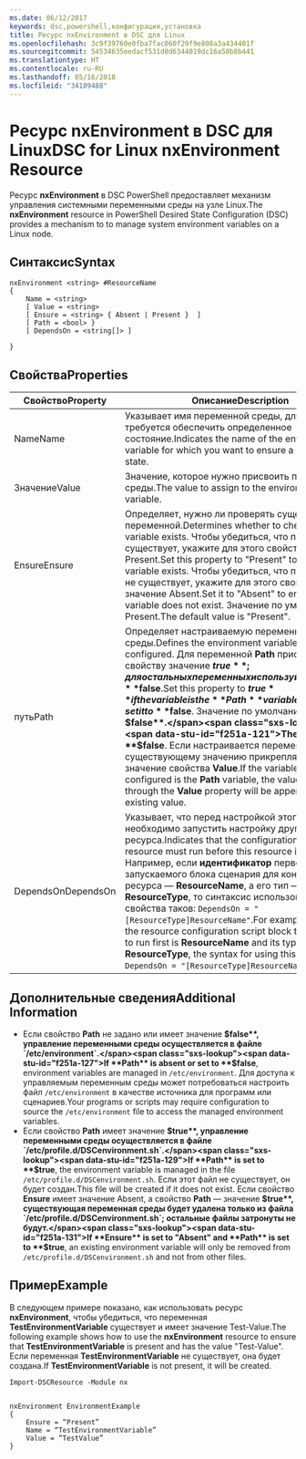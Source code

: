 ```yaml
---
ms.date: 06/12/2017
keywords: dsc,powershell,конфигурация,установка
title: Ресурс nxEnvironment в DSC для Linux
ms.openlocfilehash: 3c9f39760e0fba7fac060f29f9e808a3a434401f
ms.sourcegitcommit: 54534635eedacf531d8d6344019dc16a50b8b441
ms.translationtype: HT
ms.contentlocale: ru-RU
ms.lasthandoff: 05/16/2018
ms.locfileid: "34189488"
---
```

# <a name="dsc-for-linux-nxenvironment-resource"></a><span data-ttu-id="f251a-103">Ресурс nxEnvironment в DSC для Linux</span><span class="sxs-lookup"><span data-stu-id="f251a-103">DSC for Linux nxEnvironment Resource</span></span>

<span data-ttu-id="f251a-104">Ресурс **nxEnvironment** в DSC PowerShell предоставляет механизм управления системными переменными среды на узле Linux.</span><span class="sxs-lookup"><span data-stu-id="f251a-104">The **nxEnvironment** resource in PowerShell Desired State Configuration (DSC) provides a mechanism to to manage system environment variables on a Linux node.</span></span>

## <a name="syntax"></a><span data-ttu-id="f251a-105">Синтаксис</span><span class="sxs-lookup"><span data-stu-id="f251a-105">Syntax</span></span>

```
nxEnvironment <string> #ResourceName
{
    Name = <string>
    [ Value = <string>
    [ Ensure = <string> { Absent | Present }  ]
    [ Path = <bool> }
    [ DependsOn = <string[]> ]

}
```

## <a name="properties"></a><span data-ttu-id="f251a-106">Свойства</span><span class="sxs-lookup"><span data-stu-id="f251a-106">Properties</span></span>

|  <span data-ttu-id="f251a-107">Свойство</span><span class="sxs-lookup"><span data-stu-id="f251a-107">Property</span></span> |  <span data-ttu-id="f251a-108">Описание</span><span class="sxs-lookup"><span data-stu-id="f251a-108">Description</span></span> |
|---|---|
| <span data-ttu-id="f251a-109">Name</span><span class="sxs-lookup"><span data-stu-id="f251a-109">Name</span></span>| <span data-ttu-id="f251a-110">Указывает имя переменной среды, для которой требуется обеспечить определенное состояние.</span><span class="sxs-lookup"><span data-stu-id="f251a-110">Indicates the name of the environment variable for which you want to ensure a specific state.</span></span>|
| <span data-ttu-id="f251a-111">Значение</span><span class="sxs-lookup"><span data-stu-id="f251a-111">Value</span></span>| <span data-ttu-id="f251a-112">Значение, которое нужно присвоить переменной среды.</span><span class="sxs-lookup"><span data-stu-id="f251a-112">The value to assign to the environment variable.</span></span>|
| <span data-ttu-id="f251a-113">Ensure</span><span class="sxs-lookup"><span data-stu-id="f251a-113">Ensure</span></span>| <span data-ttu-id="f251a-114">Определяет, нужно ли проверять существование переменной.</span><span class="sxs-lookup"><span data-stu-id="f251a-114">Determines whether to check if the variable exists.</span></span> <span data-ttu-id="f251a-115">Чтобы убедиться, что переменная существует, укажите для этого свойства значение Present.</span><span class="sxs-lookup"><span data-stu-id="f251a-115">Set this property to "Present" to ensure the variable exists.</span></span> <span data-ttu-id="f251a-116">Чтобы убедиться, что переменная не существует, укажите для этого свойства значение Absent.</span><span class="sxs-lookup"><span data-stu-id="f251a-116">Set it to "Absent" to ensure the variable does not exist.</span></span> <span data-ttu-id="f251a-117">Значение по умолчанию — Present.</span><span class="sxs-lookup"><span data-stu-id="f251a-117">The default value is "Present".</span></span>|
| <span data-ttu-id="f251a-118">путь</span><span class="sxs-lookup"><span data-stu-id="f251a-118">Path</span></span>| <span data-ttu-id="f251a-119">Определяет настраиваемую переменную среды.</span><span class="sxs-lookup"><span data-stu-id="f251a-119">Defines the environment variable that is being configured.</span></span> <span data-ttu-id="f251a-120">Для переменной **Path** присвойте этому свойству значение **$true**; для остальных переменных используйте значение **$false**.</span><span class="sxs-lookup"><span data-stu-id="f251a-120">Set this property to **$true** if the variable is the **Path** variable; otherwise, set it to **$false**.</span></span> <span data-ttu-id="f251a-121">Значение по умолчанию — **$false**.</span><span class="sxs-lookup"><span data-stu-id="f251a-121">The default is **$false**.</span></span> <span data-ttu-id="f251a-122">Если настраивается переменная **Path**, к существующему значению прикрепляется значение свойства **Value**.</span><span class="sxs-lookup"><span data-stu-id="f251a-122">If the variable being configured is the **Path** variable, the value provided through the **Value** property will be appended to the existing value.</span></span>|
| <span data-ttu-id="f251a-123">DependsOn</span><span class="sxs-lookup"><span data-stu-id="f251a-123">DependsOn</span></span> | <span data-ttu-id="f251a-124">Указывает, что перед настройкой этого ресурса необходимо запустить настройку другого ресурса.</span><span class="sxs-lookup"><span data-stu-id="f251a-124">Indicates that the configuration of another resource must run before this resource is configured.</span></span> <span data-ttu-id="f251a-125">Например, если **идентификатор** первого запускаемого блока сценария для конфигурации ресурса — **ResourceName**, а его тип — **ResourceType**, то синтаксис использования этого свойства таков: `DependsOn = "[ResourceType]ResourceName"`.</span><span class="sxs-lookup"><span data-stu-id="f251a-125">For example, if the **ID** of the resource configuration script block that you want to run first is **ResourceName** and its type is **ResourceType**, the syntax for using this property is `DependsOn = "[ResourceType]ResourceName"`.</span></span>|

## <a name="additional-information"></a><span data-ttu-id="f251a-126">Дополнительные сведения</span><span class="sxs-lookup"><span data-stu-id="f251a-126">Additional Information</span></span>

* <span data-ttu-id="f251a-127">Если свойство **Path** не задано или имеет значение **$false**, управление переменными среды осуществляется в файле `/etc/environment`.</span><span class="sxs-lookup"><span data-stu-id="f251a-127">If **Path** is absent or set to **$false**, environment variables are managed in `/etc/environment`.</span></span> <span data-ttu-id="f251a-128">Для доступа к управляемым переменным среды может потребоваться настроить файл `/etc/environment` в качестве источника для программ или сценариев.</span><span class="sxs-lookup"><span data-stu-id="f251a-128">Your programs or scripts may require configuration to source the `/etc/environment` file to access the managed environment variables.</span></span>
* <span data-ttu-id="f251a-129">Если свойство **Path** имеет значение **$true**, управление переменными среды осуществляется в файле `/etc/profile.d/DSCenvironment.sh`.</span><span class="sxs-lookup"><span data-stu-id="f251a-129">If **Path** is set to **$true**, the environment variable is managed in the file `/etc/profile.d/DSCenvironment.sh`.</span></span> <span data-ttu-id="f251a-130">Если этот файл не существует, он будет создан.</span><span class="sxs-lookup"><span data-stu-id="f251a-130">This file will be created if it does not exist.</span></span> <span data-ttu-id="f251a-131">Если свойство **Ensure** имеет значение Absent, а свойство **Path** — значение **$true**, существующая переменная среды будет удалена только из файла `/etc/profile.d/DSCenvironment.sh`; остальные файлы затронуты не будут.</span><span class="sxs-lookup"><span data-stu-id="f251a-131">If **Ensure** is set to "Absent" and **Path** is set to **$true**, an existing environment variable will only be removed from `/etc/profile.d/DSCenvironment.sh` and not from other files.</span></span>

## <a name="example"></a><span data-ttu-id="f251a-132">Пример</span><span class="sxs-lookup"><span data-stu-id="f251a-132">Example</span></span>

<span data-ttu-id="f251a-133">В следующем примере показано, как использовать ресурс **nxEnvironment**, чтобы убедиться, что переменная **TestEnvironmentVariable** существует и имеет значение Test-Value.</span><span class="sxs-lookup"><span data-stu-id="f251a-133">The following example shows how to use the **nxEnvironment** resource to ensure that **TestEnvironmentVariable** is present and has the value "Test-Value".</span></span> <span data-ttu-id="f251a-134">Если переменная **TestEnvironmentVariable** не существует, она будет создана.</span><span class="sxs-lookup"><span data-stu-id="f251a-134">If **TestEnvironmentVariable** is not present, it will be created.</span></span>

```
Import-DSCResource -Module nx


nxEnvironment EnvironmentExample
{
    Ensure = “Present”
    Name = “TestEnvironmentVariable”
    Value = “TestValue”
}
```